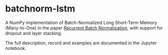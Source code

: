 # batchnorm-lstm

A NumPy implementation of Batch-Normalized Long Short-Term Memory (Many-to-One) in the paper [Recurrent Batch Normalization](https://arxiv.org/abs/1603.09025), with support for dropout and layer stacking. 

The full description, record and examples are documented in the Jupyter notebook.
